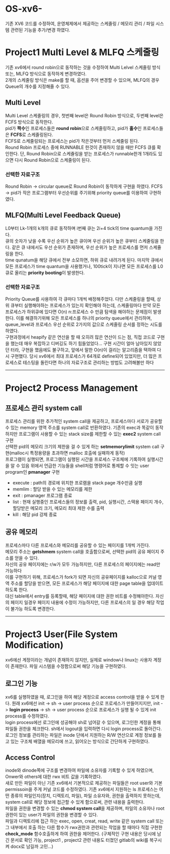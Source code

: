 # OS-xv6-
기존 XV6 코드를 수정하여, 운영체제에서 제공하는 스케줄링 / 메모리 관리 / 파일 시스템 관련된 기능을 추가/변경 하였다.

# Project1 Multi Level & MLFQ 스케줄링 
기존 xv6에서 round robin으로 동작하는 것을 수정하여 Multi Lelvel 스케줄링 방식 또는, MLFQ 방식으로 동작하게 변경하였다.   
2개의 스케줄링 방식은 make를 할 때, 옵션을 주어 변경할 수 있으며, MLFQ의 경우 Queue의 개수를 지정해줄 수 있다.
## Multi Level
Multi Level 스케줄링의 경우, 첫번째 level은 Round Robin 방식으로, 두번째 level은 FCFS 방식으로 동작한다.  
pid가 **짝수**인 프로세스들은 **round robin**으로 스케줄링하고, pid가 **홀수**인 프로세스들은 **FCFS**로 스케줄링된다.  
FCFS로 스케줄링되는 프로세스는 pid가 작은것부터 먼저 스케줄링 된다.   
Round Robin 프로세스 중에 RUNNABLE 한것이 존재하지 않을 때만 FCFS 큐를 확인한다. 단, Round Robin으로 스케쥴링을 받는 프로세스가 runnable한개 1개라도 있으면 다시 Round Robin으로 스케줄링이 된다. 
### 선택한 자료구조  

Round Robin -> circular queue로 Round Robin이 동작하게 구현을 하였다. 
FCFS -> pid가 작은 프로그램부터 우선순위를 주기위해 priority queue를 이용하여 구현하였다.  


## MLFQ(Multi Level Feedback Queue)     

L0부터 Lk-1개의 k개의 큐로 동작하며 i번째 큐는  2i+4 tick의 time quantum을 가진다.  
큐의 숫자가 낮을 수록 우선 순위가 높은 큐이며 우선 순위가 높은 큐부터 스케줄링을 한다.
같은 큐 내에서도 우선 순위가 존재하며, 우선 순위가 높은 프로세스를 먼저 스케쥴링을 한다.   
time qunatum을 해당 큐에서 전부 소모하면, 하위 큐로 내려가게 된다. 
마지막 큐에서 모든 프로세스가 time quantum을 사용했거나, 100tick이 지나면 모든 프로세스를 L0 큐로 올리는 **priority booting**이 발생한다.

### 선택한 자료구조
Priority Queue를 사용하여 각 큐마다 1개씩 배정해주었다. 다만 스케줄링을 할때, 상위 큐부터 실행해야하는 프로세스가 있는지 확인해야 하는데, 스케줄링마다 만약 모든 프로세스가 하위큐에 있다면  O(n) n:프로세스 수 만큼 탐색을 해야하는 문제점이 발생한다. 이를 해결하기위해 모든 프로세스를 하나의 priority queue에서 관리하며, queue_level과 프로세스 우선 순위로 2가지의 값으로 스케줄링 순서를 정하는 시도를 하였다.  
구현과정에서 heapify 같은 연산을 할 때 오히려 많은 연산이 드는 점, 직접 코드로 구현을 했는데 매우 복잡하고 디버깅도 하기 힘들었었다... 구현 시간이 얼마 남아있지 않았던 터라, 구현을 했음에도 불구하고, 앞에서 말한 O(n)이 걸리는 알고리즘을 택하여 다시 구현했다. 당시 xv6에서 최대 프로세스가 64개로 define되어 있었지만, 더 많은 프로세스로 테스팅을 돌린다면 하나의 자료구조로 관리하는  방법도 고려해볼만 하다    

---

# Project2 Process Management  

## 프로세스 관리 system call  
프로세스 관리를 위한 추가적인 system call을 제공하고, 프로세스마다 서로가 공유할 수 있는 memory 영역 주소를 system call로 반환하였다.
기존의 exec과 똑같이 동작하지만 프로그램이 사용할 수 있는 stack size를 제한할 수 있는 **exec2** system call 구현   
선택한 pid의 메모리 크기의 제한을 걸 수 있게 하는 **setmemorylimit** system call 구현(malloc시 특정용량을 초과하면 malloc 호출에 실패하게 동작)    
프로그램이 실행되면, 프로그램이 실행된 시간을 프로세스 구조체에 기록하여 실행시간을 알 수 있음 
위에서 언급한 기능들을 shell처럼 명령어로 통제할 수 잇는 user program인 **pmanager** 구현 
  * execute <path> <stacksize>  : path의 경로에 위치한 프로램을 stack page 개수만큼 실행
  *  memlim <pid> <limit> : 할당 받을 수 있는 메모리를 제한
  *  exit :  pmanager 프로그램 종료 
  *  list : 현재 실행중인 프로세스들의 정보를 출력, pid, 실행시간, 스택용 페이지 개수, 할당받은 메모리 크기, 메모리 최대 제한 수를 출력 
  *  kill <pid> : 해당 pid 강제 종료   
  
## 공유 메모리   
프로세스마다 다른 프로세스와 메모리를 공유할 수 있는 페이지를 1개씩 가진다.  
메모리 주소는 **getshmem** system call을 호출함으로써, 선택한 pid의 공유 페이지 주소를 얻을 수 있다.   
자신의 공유 페이지에는 r/w가 모두 가능하지만, 다른 프로세스의 페이지에는 read만 가능하다  
이를 구현하기 위해, 프로세스가 fork가 되면 자신의 공유페이지를 kalloc으로 커널 영역 주소를 할당을 받으면, 모든 프로세스가 해당 페이지에 대한 page table을 업데이트 하도록 한다.  
대신 table에서 entry를 등록할때, 해당 페이지에 대한 권한 비트를 수정해야한다. 자신의 페이지 일경우 페이지 내용에 수정이 가능하지만, 다른 프로세스의 일 경우 해당 작업이 불가능 하도록 변경한다. 

---
# Project3 User(File System Modification)
xv6에선 계정이라는 개념이 존재하지 않지만, 실제로 window나 linux는 사용자 계정이 존재한다. 파일 시스템을 수정함으로써 해당 기능을 구현하였다. 
## 로그인 기능   
xv6를 실행하였을 때, 로그인을 하여 해당 계정으로 access control을 받을 수 있게 한다. 
원래 xv6에선 init -> sh -> user process 순으로 프로세스가 만들어지지만, init -> **login process** -> sh -> user process 순으로 프로세스가 실행 될 수 있게 init process를 수정하였다.   
login process에선 로그인에 성공해야 sh로 넘어갈 수 있으며, 로그인한 계정을 통해 파일들 권한을 체크한다. sh에서 logout을 입력하면 다시 login process로 돌아간다.   
로그인 정보를 관리하는 파일은 inode 단에서 지원하는 R/W 연산으로 계정 정보를 들고 있는 구조체 배열을 메모리에 쓰고, 읽어오는 방식으로 간단하게 구현하였다.  
## Access Control 
inode와 dinode쪽에 구조를 변경하여 파일에 소유자를 기록할 수 있게 하였으며, Onwer와 others에 대한 rwx 비트 값을 기록하였다.   
새로 만든 파일이 아닌 기존 xv6에서 기본적으로 제공하는 파일들은 root user와 기본 permissoin을 주게 커널 코드를 수정하였다. 
기존 xv6에서 지원하는 ls 프로세스는 어떤 종류의 파일인지(장치, 디렉토리, 파일), 파일 소유자와, 권한을 출력하지 못하는데, system call로 해당 정보에 접근할 수 있게 함으로써, 관련 내용을 출력한다.   
파일을 권한을 변경할 수 있는 **chmod system call**을 제공하며, 파일의 소유자나 root권한이 있는 user가 파일의 권한을 변경할 수 있다.  
파일과 디렉토리에 접근 하는 exec, open, creat, read, write 같은 system call 또는 그 내부에서 호출 하는 다른 함수가 rwx권한과 관련되는 작업을 할 때마다 직접 구현한 **check_mode** 함수호출하게 하여 권한을 제어한다. (구체적인 구현 내용은 당시에 남긴 문서로 확인 가능, project1 , project2 관련 내용도 터졌던 gitlab의 wiki를 복구시켜 docx로 남길까 고민...)





